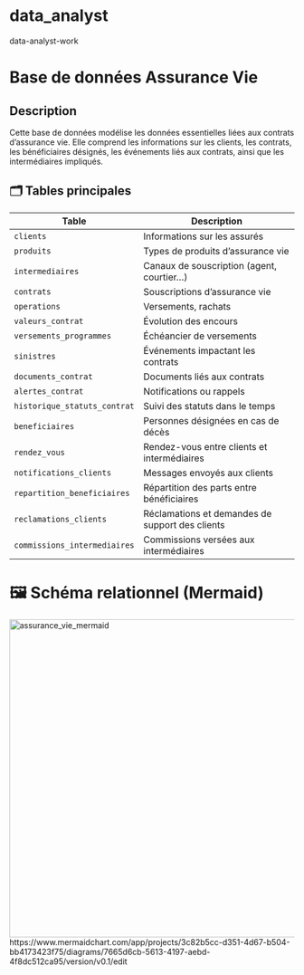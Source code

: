 # data_analyst
data-analyst-work
# Base de données Assurance Vie
## Description
Cette base de données modélise les données essentielles liées aux contrats d’assurance vie. Elle comprend les informations sur les clients, les contrats, les bénéficiaires désignés, les événements liés aux contrats, ainsi que les intermédiaires impliqués.

## 🗂️ Tables principales

| Table                        | Description |
|----------------------------- |-------------|
| `clients`                    | Informations sur les assurés |
| `produits`                   | Types de produits d’assurance vie |
| `intermediaires`             | Canaux de souscription (agent, courtier…) |
| `contrats`                   | Souscriptions d’assurance vie |
| `operations`                 | Versements, rachats |
| `valeurs_contrat`            | Évolution des encours |
| `versements_programmes`      | Échéancier de versements |
| `sinistres`                  | Événements impactant les contrats |
| `documents_contrat`          | Documents liés aux contrats |
| `alertes_contrat`            | Notifications ou rappels |
| `historique_statuts_contrat` | Suivi des statuts dans le temps |
| `beneficiaires`              | Personnes désignées en cas de décès |
| `rendez_vous	`              |Rendez-vous entre clients et intermédiaires|
| `notifications_clients`      | Messages envoyés aux clients|
| `repartition_beneficiaires`  | Répartition des parts entre bénéficiaires|
| `reclamations_clients`       | Réclamations et demandes de support des clients|
| `commissions_intermediaires` | Commissions versées aux intermédiaires|


# 🖼️ Schéma relationnel (Mermaid) 

<img width="3840" height="562" alt="assurance_vie_mermaid" src="https://github.com/user-attachments/assets/e899d0fa-7075-465a-8ded-38eadc025661" />
https://www.mermaidchart.com/app/projects/3c82b5cc-d351-4d67-b504-bb4173423f75/diagrams/7665d6cb-5613-4197-aebd-4f8dc512ca95/version/v0.1/edit


